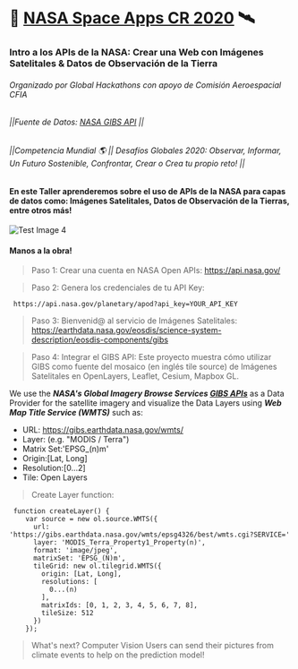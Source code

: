 # 🤖 [NASA Space Apps CR 2020](https://nasaspaceappscr.globalhackathons.co/) 🛰️ 
### Intro a los APIs de la NASA: Crear una Web con Imágenes Satelitales & Datos de Observación de la Tierra
###### Organizado por Global Hackathons con apoyo de Comisión Aeroespacial CFIA
###### ||Fuente de Datos: [NASA GIBS API](https://wiki.earthdata.nasa.gov/display/GIBS/GIBS+API+for+Developers) ||
###### ||Competencia Mundial 🌎 || Desafíos Globales 2020: Observar, Informar, Un Futuro Sostenible, Confrontar, Crear o Crea tu propio reto! ||

#### En este Taller aprenderemos sobre el uso de APIs de la NASA para capas de datos como: Imágenes Satelitales, Datos de Observación de la Tierras, entre otros más! 

![Test Image 4](https://i.ibb.co/x7WMPDn/Screen-Shot-2020-07-31-at-04-04-22.png)

#### Manos a la obra!

> Paso 1: Crear una cuenta en NASA Open APIs: https://api.nasa.gov/

> Paso 2: Genera los credenciales de tu API Key:

```
 https://api.nasa.gov/planetary/apod?api_key=YOUR_API_KEY
```

> Paso 3: Bienvenid@ al servicio de Imágenes Satelitales:
https://earthdata.nasa.gov/eosdis/science-system-description/eosdis-components/gibs

> Paso 4: Integrar el GIBS API:
Este proyecto muestra cómo utilizar GIBS como fuente del mosaico  (en inglés tile source) de Imágenes Satelitales en OpenLayers, Leaflet, Cesium, Mapbox GL.

We use the ***NASA's Global Imagery Browse Services [GIBS APIs](https://wiki.earthdata.nasa.gov/display/GIBS/GIBS+API+for+Developers)*** as a Data Provider for the satellite imagery and visualize the Data Layers using  ***Web Map Title Service (WMTS)*** such as:

- URL: https://gibs.earthdata.nasa.gov/wmts/
- Layer: (e.g. "MODIS / Terra")
- Matrix Set:'EPSG_(n)m'
- Origin:[Lat, Long]
- Resolution:[0...2]
- Tile: Open Layers

> Create Layer function:

```
 function createLayer() {
    var source = new ol.source.WMTS({
      url: 'https://gibs.earthdata.nasa.gov/wmts/epsg4326/best/wmts.cgi?SERVICE='
      layer: 'MODIS_Terra_Property1_Property(n)',
      format: 'image/jpeg',
      matrixSet: 'EPSG_(N)m',
      tileGrid: new ol.tilegrid.WMTS({
        origin: [Lat, Long],
        resolutions: [
          0...(n)
        ],
        matrixIds: [0, 1, 2, 3, 4, 5, 6, 7, 8],
        tileSize: 512
      })
    });
```



> What's next? Computer Vision 
Users can send their pictures from climate events to help on the prediction model! 

